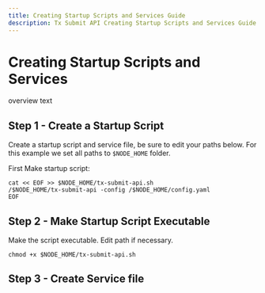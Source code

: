 ```yaml
---
title: Creating Startup Scripts and Services Guide
description: Tx Submit API Creating Startup Scripts and Services Guide.
---
```


# Creating Startup Scripts and Services

overview text

## Step 1 - Create a Startup Script
Create a startup script and service file, be sure to edit your paths below. For this example we set all paths to `$NODE_HOME` folder.  

First Make startup script:

```
cat << EOF >> $NODE_HOME/tx-submit-api.sh
/$NODE_HOME/tx-submit-api -config /$NODE_HOME/config.yaml
EOF
```

## Step 2 - Make Startup Script Executable
Make the script executable. Edit path if necessary.

```
chmod +x $NODE_HOME/tx-submit-api.sh
```

## Step 3 - Create Service file
